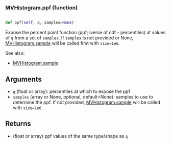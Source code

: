 ### [MVHistogram](MVHistogram.md).ppf (function)


```py

def ppf(self, q, samples=None)

```



Expose the percent point function (ppf; iverse of cdf - percentiles) at
values of `q` from a set of `samples`.  If `samples` is not provided
or None, [MVHistogram.sample](MVHistogram.sample.md) will be called first with `size=1e6`.

See also:
* [MVHistogram.sample](MVHistogram.sample.md)

Arguments
----------
* `q` (float or array): percentiles at which to expose the ppf
* `samples` (array or None, optional, default=None): samples to use
    to determine the ppf.  If not provided, [MVHistogram.sample](MVHistogram.sample.md) will be
    called with `size=1e6`.

Returns
---------
* (float or array) ppf values of the same type/shape as `q`

